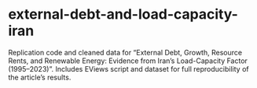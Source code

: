 # external-debt-and-load-capacity-iran
Replication code and cleaned data for “External Debt, Growth, Resource Rents, and Renewable Energy: Evidence from Iran’s Load-Capacity Factor (1995–2023)”. Includes EViews script and dataset for full reproducibility of the article’s results.
